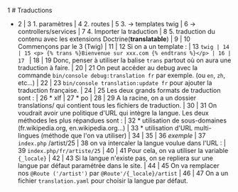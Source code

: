    1 # Traductions
-  2
|  3 1. paramètres
|  4 2. routes
|  5 3. -> templates twig
|  6 -> controllers/services
|  7 4. Importer la traduction
|  8 5. traduction du contenu avec les extensions Doctrine(__translatable__)
|  9
| 10 Commençons par le 3 (Twig)
| 11
| 12 Si on a un template :
| 13 ```twig
| 14
| 15 <p> {% trans %}Bienvenue sur xxx.com {% endtrans %}</p>
| 16
| 17 ```
| 18
| 19 Donc, penser à utiliser la balise `trans` partout où on aura une traduction à faire.
| 20
| 21 On peut accéder au debug avec la commande `bin/console debug:translation fr` par exemple. (ou `en`, `zh`, etc...)
| 22
| 23 `bin/console translation:update fr` pour ajouter la traduction française.
| 24
| 25 Les deux grands formats de traduction sont :
| 26 * xlf
| 27 * po
| 28
| 29 A la racine, on a un dossier translations/ qui contient tous les fichiers de traduction.
| 30
| 31 On voudrait avoir une politique d'URL qui intègre la langue. Les deux méthodes les plus répandues sont :
| 32 * utilisation de sous-domaines (fr.wikipedia.org, en.wikipedia.org...)
| 33 * utilisation d'URL multi-lingues (méthode que l'on va utiliser)
| 34
| 35
| 36 _exemple_
| 37 `index.php`   /artist/25
| 38 on va intercaler la langue voulue dans l'URL :
| 39 `index.php/fr/artiste/25`
| 40
| 41 Pour cela, on va utiliser la variable `{_locale}`
| 42
| 43 Si la langue n'existe pas, on se repliera sur une langue par défaut paramétrée dans le site.
| 44
| 45 On va remplacer nos `@Route ('/artist')` par `@Route'/{_locale}/artist`
| 46
| 47 On a un fichier `translation.yaml` pour choisir la langue par défaut.